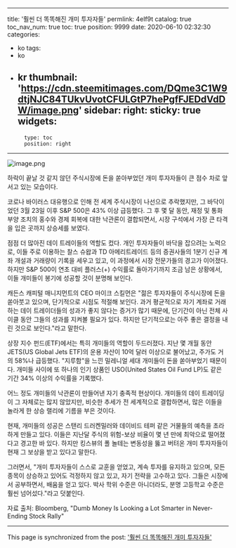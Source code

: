 
---
title: '훨씬 더 똑똑해진 개미 투자자들'
permlink: 4elf9t
catalog: true
toc_nav_num: true
toc: true
position: 9999
date: 2020-06-10 02:32:30
categories:
- ko
tags:
- ko
- kr
thumbnail: 'https://cdn.steemitimages.com/DQme3C1W9dtjNJC84TUkvUvotCFULGtP7hePgfFJEDdVdDW/image.png'
sidebar:
    right:
        sticky: true
widgets:
    -
        type: toc
        position: right
---


![image.png](https://cdn.steemitimages.com/DQme3C1W9dtjNJC84TUkvUvotCFULGtP7hePgfFJEDdVdDW/image.png)

하락이 끝날 것 같지 않던 주식시장에 돈을 쏟아부었던 개미 투자자들이 큰 점수 차로 앞서고 있는 모습이다.​

코로나 바이러스 대유행으로 인해 전 세계 주식시장이 나선으로 추락했지만, 그 바닥이었던 3월 23일 이후 S&P 500은 43% 이상 급등했다. 그 후 몇 달 동안, 재정 및 통화 부양 조치의 홍수와 경제 회복에 대한 낙관론이 결합되면서, 시장 구석에서 가장 큰 타격을 입은 곳까지 상승세를 보였다.​

점점 더 많아진 데이 트레이들의 역할도 컸다. 개인 투자자들이 바닥을 잡으려는 노력으로, 이들 주로 이용하는 찰스 슈왑과 TD 아메리트레이드 등의 증권사들의 1분기 신규 계좌 개설과 거래량이 기록을 세우고 있고, 이 과정에서 시장 전문가들의 경고가 이어졌다. 하지만 S&P 500이 연초 대비 플러스(+) 수익률로 돌아가기까지 조금 남은 상황에서, 이들 개미들이 봉기에 성공할 것이 분명해 보인다.​

캐든스 캐피털 매니지먼트의 CEO 마이크 스킬먼은 "젊은 투자자들이 주식시장에 돈을 쏟아붓고 있으며, 단기적으로 시점도 적절해 보인다. 과거 평균적으로 자기 계좌로 거래하는 데이 트레이더들의 성과가 좋지 않다는 증거가 많기 때문에, 단기간이 아닌 전체 사이클 동안 그들의 성과를 지켜볼 필요가 있다. 하지만 단기적으로는 아주 좋은 결정을 내린 것으로 보인다."라고 말한다.​

상장 지수 펀드(ETF)에서는 특히 개미들의 역할이 두드러졌다. 지난 몇 개월 동안 JETS(US Global Jets ETF)의 운용 자산이 10억 달러 이상으로 불어났고, 주가도 거의 58%나 급등했다. "지루함"을 느낀 밀레니얼 세대 개미들이 돈을 쏟아부었기 때문이다. 개미들 사이에 또 하나의 인기 상품인 USO(United States Oil Fund LP)도 같은 기간 34% 이상의 수익률을 기록했다.​

어느 정도 개미들의 낙관론이 만들어낸 자기 충족적 현상이다. 개미들의 데이 트레이딩이 그 자체로는 많지 않았지만, 비슷한 추세가 전 세계적으로 결합하면서, 많은 이들을 놀라게 한 상승 랠리에 기름을 부은 것이다.​

현재, 개미들의 성공은 스탠리 드러켄밀러와 데이비드 테퍼 같은 거물들의 예측을 초라하게 만들고 있다. 이들은 지난달 주식의 위험-보상 비율이 몇 년 만에 최악으로 떨어졌다고 경고한 바 있다. 하지만 킹스뷰의 폴 놀테는 변동성을 뚫고 버텨온 개미 투자자들이 현재 그 보상을 받고 있다고 말한다.​

그러면서, "개미 투자자들이 스스로 교훈을 얻었고, 계속 투자를 유지하고 있으며, 모든 종목이 상승하고 있어도 걱정하지 않고 있고, 자기 전략을 고수하고 있다. 그들은 시장에서 공부하면서, 배움을 얻고 있다. 박사 학위 수준은 아니더라도, 분명 고등학교 수준은 훨씬 넘어섰다."라고 덧붙인다.​

자료 출처: Bloomberg, "Dumb Money Is Looking a Lot Smarter in Never-Ending Stock Rally"

- - -

This page is synchronized from the post: ['훨씬 더 똑똑해진 개미 투자자들'](https://steemit.com/@pius.pius/4elf9t)
